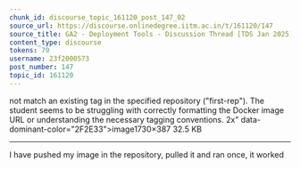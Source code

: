```yaml
---
chunk_id: discourse_topic_161120_post_147_02
source_url: https://discourse.onlinedegree.iitm.ac.in/t/161120/147
source_title: GA2 - Deployment Tools - Discussion Thread [TDS Jan 2025]
content_type: discourse
tokens: 79
username: 23f2000573
post_number: 147
topic_id: 161120
---
```


 not match an existing tag in the specified repository ("first-rep"). The student seems to be struggling with correctly formatting the Docker image URL or understanding the necessary tagging conventions. 2x" data-dominant-color="2F2E33">image1730×387 32.5 KB

---

I have pushed my image in the repository, pulled it and ran once, it worked
